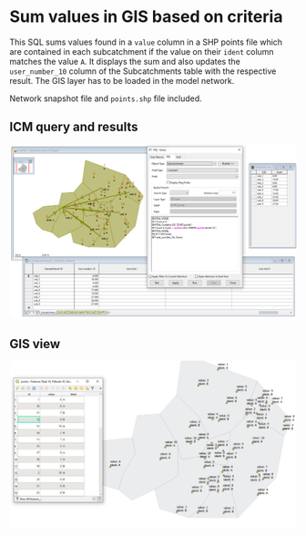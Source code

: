 # Sum values in GIS based on criteria
This SQL sums values found in a `value` column in a SHP points file which are contained in each subcatchment if the value on their `ident` column matches the value `A`.
It displays the sum and also updates the `user_number_10` column of the Subcatchments table with the respective result.
The GIS layer has to be loaded in the model network.

Network snapshot file and `points.shp` file included.
## ICM query and results
![](img001.png)
## GIS view
![](img002.png)
